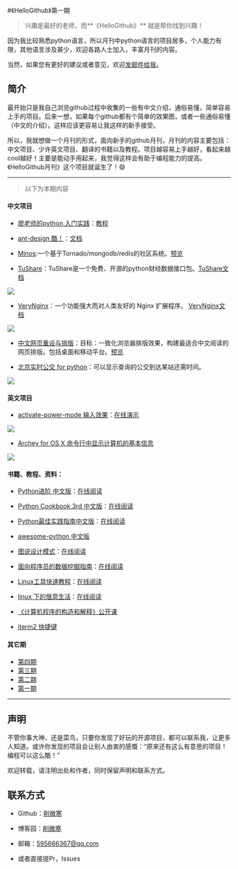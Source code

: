#《HelloGithub》第一期
>兴趣是最好的老师，而**《HelloGithub》** 就是帮你找到兴趣！

因为我比较熟悉python语言，所以月刊中python语言的项目居多，个人能力有限，其他语言涉及甚少，欢迎各路人士加入，丰富月刊的内容。

当然，如果您有更好的建议或者意见，欢迎<a href="mailto:595666367@qq.com">发邮件给我</a>。

## 简介
最开始只是我自己浏览github过程中收集的一些有中文介绍，通俗易懂，简单容易上手的项目。后来一想，如果每个github都有个简单的效果图，或者一些通俗易懂（中文的介绍）。这样应该更容易让我这样的新手接受。

所以，我就想做一个月刊的形式，面向新手的github月刊，月刊的内容主要包括：中文项目、少许英文项目、翻译的书籍以及教程。项目越容易上手越好，看起来越cool越好！主要是能动手用起来，我觉得这样会有助于编程能力的提高。《HelloGithub月刊》这个项目就诞生了！😄

---
>以下为本期内容

#### 中文项目
- [廖老师的python 入门实践](https://github.com/michaelliao/awesome-python-webapp)：[教程](http://www.liaoxuefeng.com/wiki/001374738125095c955c1e6d8bb493182103fac9270762a000/001397616003925a3d157284cd24bc0952d6c4a7c9d8c55000)

- [ant-design 酷！](https://github.com/ant-design/ant-design)：[文档](http://ant.design/docs/react/introduce)

- [Minos](https://github.com/phith0n/Minos):一个基于Tornado/mongodb/redis的社区系统。[预览](http://minos.leavesongs.com/)

- [TuShare](https://github.com/waditu/tushare)：TuShare是一个免费、开源的python财经数据接口包。[TuShare文档](http://tushare.org/index.html)

![](https://github.com/521xueweihan/HelloGithub/blob/master/01/img/TuShare2.png)

- [VeryNginx](https://github.com/alexazhou/VeryNginx)：一个功能强大而对人类友好的 Nginx 扩展程序。
[VeryNginx文档](https://github.com/alexazhou/VeryNginx/blob/master/readme_zh.md)

![](https://github.com/521xueweihan/HelloGithub/blob/master/01/img/VeryNginx.jpeg)

- [中文网页重设与排版](https://github.com/sofish/typo.css)：目标：一致化浏览器排版效果，构建最适合中文阅读的网页排版。包括桌面和移动平台。[预览](http://typo.sofi.sh/)

- [北京实时公交 for python](https://github.com/wong2/beijing_bus)：可以显示查询的公交到达某站还需时间。

![](https://github.com/521xueweihan/HelloGithub/blob/master/01/img/%E5%8C%97%E4%BA%AC%E5%AE%9E%E6%97%B6%E5%85%AC%E4%BA%A4.gif)

#### 英文项目
- [activate-power-mode 输入效果](https://github.com/disjukr/activate-power-mode)：[在线演示](http://0xabcdef.com/activate-power-mode/)

![](https://github.com/521xueweihan/HelloGithub/blob/master/01/img/activate-power-mode.gif)

- [Archey for OS X 命令行中显示计算机的基本信息](https://github.com/obihann/archey-osx)

![](https://github.com/521xueweihan/HelloGithub/blob/master/01/img/Archey%20for%20OS%20X.png)


#### 书籍、教程、资料：
- [Python进阶 中文版](https://github.com/eastlakeside/interpy-zh)：[在线阅读](https://eastlakeside.gitbooks.io/interpy-zh/content/)

- [Python Cookbook 3rd 中文版](https://github.com/yidao620c/python3-cookbook)：[在线阅读](http://python3-cookbook.readthedocs.org/zh_CN/latest/)

- [Python最佳实践指南中文版](https://github.com/Prodesire/Python-Guide-CN)：[在线阅读](http://pythonguidecn.readthedocs.io/zh/latest/)

- [awesome-python 中文版](https://github.com/jobbole/awesome-python-cn)

- [图说设计模式](https://github.com/me115/design_patterns)：[在线阅读](http://design-patterns.readthedocs.io/zh_CN/latest/index.html#)

- [面向程序员的数据挖掘指南](https://github.com/egrcc/guidetodatamining)：[在线阅读](http://guidetodatamining.com/)

- [Linux工具快速教程](https://github.com/me115/linuxtools_rst)：[在线阅读](http://linuxtools-rst.readthedocs.io/zh_CN/latest/)

- [linux 下的惬意生活](https://github.com/yangyangwithgnu/the_new_world_linux)：[在线阅读](https://github.com/yangyangwithgnu/the_new_world_linux#目录)

- [《计算机程序的构造和解释》公开课](https://github.com/DeathKing/Learning-SICP)

- [iterm2 快捷键](https://github.com/sumiaowen/iterm2-shortcuts)

#### 其它期
- [第四期](https://github.com/521xueweihan/HelloGithub/blob/master/03/HelloGithub04.md)
- [第三期](https://github.com/521xueweihan/HelloGithub/blob/master/03/HelloGithub03.md)
- [第二期](https://github.com/521xueweihan/HelloGithub/blob/master/02/HelloGithub02.md)
- [第一期](https://github.com/521xueweihan/HelloGithub/blob/master/01/HelloGithub01.md)

---

## 声明
不管你事大神，还是菜鸟，只要你发现了好玩的开源项目，都可以联系我，让更多人知道。或许你发现的项目会让别人由衷的感慨：“原来还有这么有意思的项目！编程可以这么酷！”

欢迎转载，请注明出处和作者，同时保留声明和联系方式。

## 联系方式
- Github：[削微寒](https://github.com/521xueweihan)

- 博客园：[削微寒](http://www.cnblogs.com/xueweihan/)

- 邮箱：595666367@qq.com

- 或者直接提Pr，Issues
